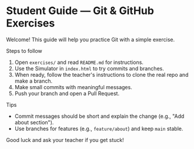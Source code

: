 # Student Guide — Git & GitHub Exercises

Welcome! This guide will help you practice Git with a simple exercise.

Steps to follow
1. Open `exercises/` and read `README.md` for instructions.
2. Use the Simulator in `index.html` to try commits and branches.
3. When ready, follow the teacher's instructions to clone the real repo and make a branch.
4. Make small commits with meaningful messages.
5. Push your branch and open a Pull Request.

Tips
- Commit messages should be short and explain the change (e.g., "Add about section").
- Use branches for features (e.g., `feature/about`) and keep `main` stable.

Good luck and ask your teacher if you get stuck!
